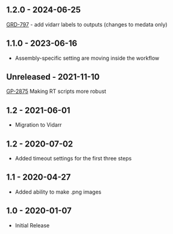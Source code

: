 ## 1.2.0 - 2024-06-25
[GRD-797](https://jira.oicr.on.ca/browse/GRD-797) - add vidarr labels to outputs (changes to medata only)
## 1.1.0 - 2023-06-16
 - Assembly-specific setting are moving inside the workflow
## Unreleased - 2021-11-10
[GP-2875](https://jira.oicr.on.ca/browse/GP-2875) Making RT scripts more robust
## 1.2 - 2021-06-01
 - Migration to Vidarr
## 1.2 - 2020-07-02
 - Added timeout settings for the first three steps
## 1.1 - 2020-04-27
 - Added ability to make .png images
## 1.0 - 2020-01-07
 - Initial Release
